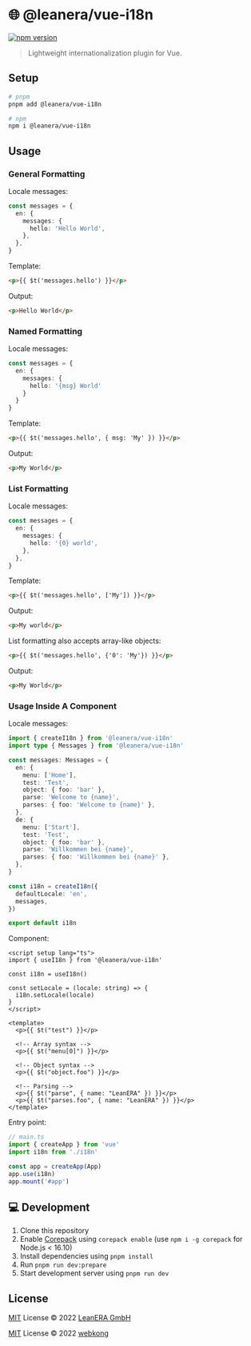 # 🌐 @leanera/vue-i18n

[![npm version](https://img.shields.io/npm/v/@leanera/vue-i18n?color=a1b858&label=)](https://www.npmjs.com/package/@leanera/vue-i18n)

> Lightweight internationalization plugin for Vue.

## Setup

```bash
# pnpm
pnpm add @leanera/vue-i18n

# npm
npm i @leanera/vue-i18n
```

## Usage

### General Formatting

Locale messages:

```ts
const messages = {
  en: {
    messages: {
      hello: 'Hello World',
    },
  },
}
```

Template:

```html
<p>{{ $t('messages.hello') }}</p>
```

Output:

```html
<p>Hello World</p>
```

### Named Formatting

Locale messages:

```ts
const messages = {
  en: {
    messages: {
      hello: '{msg} World'
    }
  }
}
```

Template:

```html
<p>{{ $t('messages.hello', { msg: 'My' }) }}</p>
```

Output:

```html
<p>My World</p>
```

### List Formatting

Locale messages:

```ts
const messages = {
  en: {
    messages: {
      hello: '{0} world',
    },
  },
}
```

Template:

```html
<p>{{ $t('messages.hello', ['My']) }}</p>
```

Output:

```html
<p>My world</p>
```

List formatting also accepts array-like objects:

```html
<p>{{ $t('messages.hello', {'0': 'My'}) }}</p>
```

Output:

```html
<p>My World</p>
```

### Usage Inside A Component

Locale messages:

```ts
import { createI18n } from '@leanera/vue-i18n'
import type { Messages } from '@leanera/vue-i18n'

const messages: Messages = {
  en: {
    menu: ['Home'],
    test: 'Test',
    object: { foo: 'bar' },
    parse: 'Welcome to {name}',
    parses: { foo: 'Welcome to {name}' },
  },
  de: {
    menu: ['Start'],
    test: 'Test',
    object: { foo: 'bar' },
    parse: 'Willkommen bei {name}',
    parses: { foo: 'Willkommen bei {name}' },
  },
}

const i18n = createI18n({
  defaultLocale: 'en',
  messages,
})

export default i18n
```

Component:

```vue
<script setup lang="ts">
import { useI18n } from '@leanera/vue-i18n'

const i18n = useI18n()

const setLocale = (locale: string) => {
  i18n.setLocale(locale)
}
</script>

<template>
  <p>{{ $t("test") }}</p>

  <!-- Array syntax -->
  <p>{{ $t("menu[0]") }}</p>

  <!-- Object syntax -->
  <p>{{ $t("object.foo") }}</p>

  <!-- Parsing -->
  <p>{{ $t("parse", { name: "LeanERA" }) }}</p>
  <p>{{ $t("parses.foo", { name: "LeanERA" }) }}</p>
</template>
```

Entry point:

```ts
// main.ts
import { createApp } from 'vue'
import i18n from './i18n'

const app = createApp(App)
app.use(i18n)
app.mount('#app')
```

## 💻 Development

1. Clone this repository
2. Enable [Corepack](https://github.com/nodejs/corepack) using `corepack enable` (use `npm i -g corepack` for Node.js < 16.10)
3. Install dependencies using `pnpm install`
4. Run `pnpm run dev:prepare`
5. Start development server using `pnpm run dev`

## License

[MIT](./LICENSE) License © 2022 [LeanERA GmbH](https://github.com/leanera)

[MIT](./LICENSE) License © 2022 [webkong](https://github.com/webkong)
